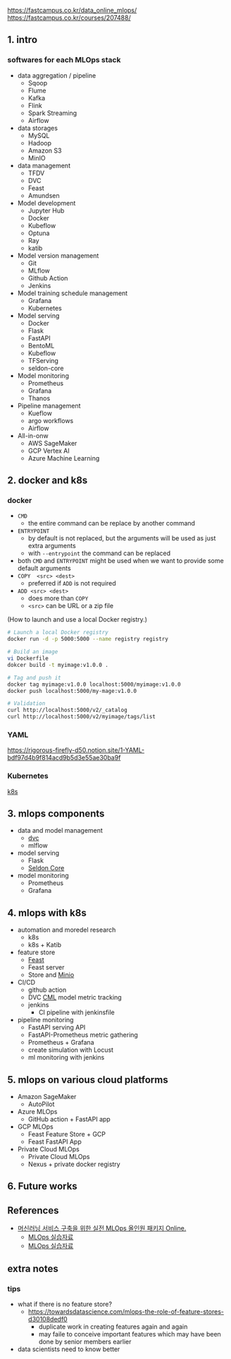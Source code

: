 https://fastcampus.co.kr/data_online_mlops/
https://fastcampus.co.kr/courses/207488/

## 1. intro

### softwares for each MLOps stack

- data aggregation / pipeline
  - Sqoop
  - Flume
  - Kafka
  - Flink
  - Spark Streaming
  - Airflow
- data storages
  - MySQL
  - Hadoop
  - Amazon S3
  - MinIO
- data management
  - TFDV
  - DVC
  - Feast
  - Amundsen
- Model development
  - Jupyter Hub
  - Docker
  - Kubeflow
  - Optuna
  - Ray
  - katib
- Model version management
  - Git
  - MLflow
  - Github Action
  - Jenkins
- Model training schedule management
  - Grafana
  - Kubernetes
- Model serving
  - Docker
  - Flask
  - FastAPI
  - BentoML
  - Kubeflow
  - TFServing
  - seldon-core
- Model monitoring
  - Prometheus
  - Grafana
  - Thanos
- Pipeline management
  - Kueflow
  - argo workflows
  - Airflow
- All-in-onw
  - AWS SageMaker
  - GCP Vertex AI
  - Azure Machine Learning

## 2. docker and k8s

### docker

- `CMD`
  - the entire command can be replace by another command
- `ENTRYPOINT`
  - by default is not replaced, but the arguments will be used as just extra arguments
  - with `--entrypoint` the command can be replaced
- both `CMD` and `ENTRYPOINT` might be used when we want to provide some default arguments
- `COPY  <src> <dest>`
  - preferred if `ADD` is not required
- `ADD <src> <dest>`
  - does more than `COPY`
  - `<src>` can be URL or a zip file

(How to launch and use a local Docker registry.)

```bash
# Launch a local Docker registry
docker run -d -p 5000:5000 --name registry registry

# Build an image
vi Dockerfile
dokcer build -t myimage:v1.0.0 .

# Tag and push it
docker tag myimage:v1.0.0 localhost:5000/myimage:v1.0.0
docker push localhost:5000/my-mage:v1.0.0

# Validation
curl http://localhost:5000/v2/_catalog
curl http://localhost:5000/v2/myimage/tags/list
```

### YAML

https://rigorous-firefly-d50.notion.site/1-YAML-bdf97d4b9f814acd9b5d3e55ae30ba9f

### Kubernetes

[k8s](./kubernetes.md)

## 3. mlops components

- data and model management
  - [dvc](https://dvc.org/)
  - mlflow
- model serving
  - Flask
  - [Seldon Core](https://github.com/SeldonIO/seldon-core/)
- model monitoring
   - Prometheus
   - Grafana

## 4. mlops with k8s

- automation and moredel research
  - k8s
  - k8s + Katib
- feature store
  - [Feast](https://feast.dev/)
  - Feast server
  - Store and [Minio](https://min.io/)
- CI/CD
  - github action
  - DVC [CML](https://cml.dev/) model metric tracking
  - jenkins
    - CI pipeline with jenkinsfile
- pipeline monitoring
  - FastAPI serving API
  - FastAPI-Prometheus metric gathering
  - Prometheus + Grafana
  - create simulation with Locust
  - ml monitoring with jenkins

## 5. mlops on various cloud platforms

- Amazon SageMaker
  - AutoPilot
- Azure MLOps
  - GitHub action + FastAPI app
- GCP MLOps
  - Feast Feature Store + GCP
  - Feast FastAPI App
- Private Cloud MLOps
  - Private Cloud MLOps
  - Nexus + private docker registry

## 6. Future works

## References

- [머신러닝 서비스 구축을 위한 실전 MLOps 올인원 패키지 Online.](https://fastcampus.co.kr/courses/207488)
  - [MLOps 실습자료](https://sour-source-3a5.notion.site/MLOps-b5c20da66b5a407b83e8097d82329f98)
  - [MLOps 실습자료](https://rigorous-firefly-d50.notion.site/MLOps-486a7bcd320b4e9f93a70b5691b88dd1)

## extra notes

### tips

- what if there is no feature store?
  - https://towardsdatascience.com/mlops-the-role-of-feature-stores-d30108dedf0
    - duplicate work in creating features again and again
    - may faile to conceive important features which may have been done by senior members earlier
- data scientists need to know better
